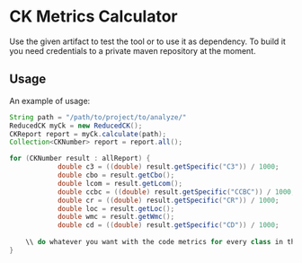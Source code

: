 # CK Metrics Calculator

Use the given artifact to test the tool or to use it as dependency. To build it you need credentials to a private maven repository at the moment. 

## Usage

An example of usage:

```java
String path = "/path/to/project/to/analyze/"
ReducedCK myCk = new ReducedCK();
CKReport report = myCk.calculate(path);
Collection<CKNumber> report = report.all();

for (CKNumber result : allReport) {
			double c3 = ((double) result.getSpecific("C3")) / 1000;
			double cbo = result.getCbo();
			double lcom = result.getLcom();
			double ccbc = ((double) result.getSpecific("CCBC")) / 1000;
			double cr = ((double) result.getSpecific("CR")) / 1000;
			double loc = result.getLoc();
			double wmc = result.getWmc();
			double cd = ((double) result.getSpecific("CD")) / 1000;
			
	\\ do whatever you want with the code metrics for every class in the project
}
```
